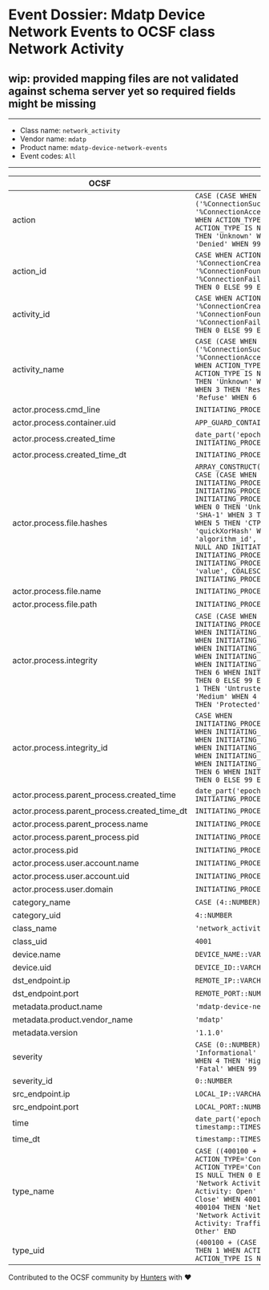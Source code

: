 # Event Dossier: Mdatp Device Network Events to OCSF class Network Activity

## wip: provided mapping files are not validated against schema server yet so required fields might be missing
---
* Class name: `network_activity`
* Vendor name: `mdatp`
* Product name: `mdatp-device-network-events`
* Event codes: `All`
---

| OCSF | RAW |
| --- | --- |
| action | ```CASE (CASE WHEN ACTION_TYPE ILIKE ANY ('%ConnectionSuccess%', '%ConnectionCreated%', '%ConnectionAccepted%', '%ConnectionFound%') THEN 1 WHEN ACTION_TYPE ILIKE '%ConnectionFailed%' THEN 2 WHEN ACTION_TYPE IS NULL THEN 0 ELSE 99 END::NUMBER) WHEN 0 THEN 'Unknown' WHEN 1 THEN 'Allowed' WHEN 2 THEN 'Denied' WHEN 99 THEN 'Other' END``` |
| action_id | ```CASE WHEN ACTION_TYPE ILIKE ANY ('%ConnectionSuccess%', '%ConnectionCreated%', '%ConnectionAccepted%', '%ConnectionFound%') THEN 1 WHEN ACTION_TYPE ILIKE '%ConnectionFailed%' THEN 2 WHEN ACTION_TYPE IS NULL THEN 0 ELSE 99 END::NUMBER``` |
| activity_id | ```CASE WHEN ACTION_TYPE ILIKE ANY ('%ConnectionSuccess%', '%ConnectionCreated%', '%ConnectionAccepted%', '%ConnectionFound%') THEN 1 WHEN ACTION_TYPE ILIKE '%ConnectionFailed%' THEN 4 WHEN ACTION_TYPE IS NULL THEN 0 ELSE 99 END::NUMBER``` |
| activity_name | ```CASE (CASE WHEN ACTION_TYPE ILIKE ANY ('%ConnectionSuccess%', '%ConnectionCreated%', '%ConnectionAccepted%', '%ConnectionFound%') THEN 1 WHEN ACTION_TYPE ILIKE '%ConnectionFailed%' THEN 4 WHEN ACTION_TYPE IS NULL THEN 0 ELSE 99 END::NUMBER) WHEN 0 THEN 'Unknown' WHEN 1 THEN 'Open' WHEN 2 THEN 'Close' WHEN 3 THEN 'Reset' WHEN 4 THEN 'Fail' WHEN 5 THEN 'Refuse' WHEN 6 THEN 'Traffic' WHEN 99 THEN 'Other' END``` |
| actor.process.cmd_line | ```INITIATING_PROCESS_COMMAND_LINE::VARCHAR``` |
| actor.process.container.uid | ```APP_GUARD_CONTAINER_ID::VARCHAR``` |
| actor.process.created_time | ```date_part('epoch_milliseconds', INITIATING_PROCESS_CREATION_TIME::TIMESTAMP_LTZ)``` |
| actor.process.created_time_dt | ```INITIATING_PROCESS_CREATION_TIME::TIMESTAMP_LTZ``` |
| actor.process.file.hashes | ```ARRAY_CONSTRUCT(OBJECT_CONSTRUCT_KEEP_NULL('algorithm', CASE (CASE WHEN INITIATING_PROCESS_SHA1 IS NULL AND INITIATING_PROCESS_MD5 IS NULL THEN 0 WHEN INITIATING_PROCESS_SHA1 IS NOT NULL THEN 2 WHEN INITIATING_PROCESS_MD5 IS NOT NULL THEN 1 END::NUMBER) WHEN 0 THEN 'Unknown' WHEN 1 THEN 'MD5' WHEN 2 THEN 'SHA-1' WHEN 3 THEN 'SHA-256' WHEN 4 THEN 'SHA-512' WHEN 5 THEN 'CTPH' WHEN 6 THEN 'TLSH' WHEN 7 THEN 'quickXorHash' WHEN 99 THEN 'Other' END, 'algorithm_id', CASE WHEN INITIATING_PROCESS_SHA1 IS NULL AND INITIATING_PROCESS_MD5 IS NULL THEN 0 WHEN INITIATING_PROCESS_SHA1 IS NOT NULL THEN 2 WHEN INITIATING_PROCESS_MD5 IS NOT NULL THEN 1 END::NUMBER, 'value', COALESCE(INITIATING_PROCESS_SHA1, INITIATING_PROCESS_MD5)::VARCHAR))``` |
| actor.process.file.name | ```INITIATING_PROCESS_FILE_NAME::VARCHAR``` |
| actor.process.file.path | ```INITIATING_PROCESS_FOLDER_PATH::VARCHAR``` |
| actor.process.integrity | ```CASE (CASE WHEN INITIATING_PROCESS_INTEGRITY_LEVEL='Untrusted' THEN 1 WHEN INITIATING_PROCESS_INTEGRITY_LEVEL='Low' THEN 2 WHEN INITIATING_PROCESS_INTEGRITY_LEVEL='Medium' THEN 3 WHEN INITIATING_PROCESS_INTEGRITY_LEVEL='High' THEN 4 WHEN INITIATING_PROCESS_INTEGRITY_LEVEL='System' THEN 5 WHEN INITIATING_PROCESS_INTEGRITY_LEVEL='Protected' THEN 6 WHEN INITIATING_PROCESS_INTEGRITY_LEVEL IS NULL THEN 0 ELSE 99 END::NUMBER) WHEN 0 THEN 'Unknown' WHEN 1 THEN 'Untrusted' WHEN 2 THEN 'Low' WHEN 3 THEN 'Medium' WHEN 4 THEN 'High' WHEN 5 THEN 'System' WHEN 6 THEN 'Protected' WHEN 99 THEN 'Other' END``` |
| actor.process.integrity_id | ```CASE WHEN INITIATING_PROCESS_INTEGRITY_LEVEL='Untrusted' THEN 1 WHEN INITIATING_PROCESS_INTEGRITY_LEVEL='Low' THEN 2 WHEN INITIATING_PROCESS_INTEGRITY_LEVEL='Medium' THEN 3 WHEN INITIATING_PROCESS_INTEGRITY_LEVEL='High' THEN 4 WHEN INITIATING_PROCESS_INTEGRITY_LEVEL='System' THEN 5 WHEN INITIATING_PROCESS_INTEGRITY_LEVEL='Protected' THEN 6 WHEN INITIATING_PROCESS_INTEGRITY_LEVEL IS NULL THEN 0 ELSE 99 END::NUMBER``` |
| actor.process.parent_process.created_time | ```date_part('epoch_milliseconds', INITIATING_PROCESS_PARENT_CREATION_TIME::TIMESTAMP_LTZ)``` |
| actor.process.parent_process.created_time_dt | ```INITIATING_PROCESS_PARENT_CREATION_TIME::TIMESTAMP_LTZ``` |
| actor.process.parent_process.name | ```INITIATING_PROCESS_PARENT_FILE_NAME::VARCHAR``` |
| actor.process.parent_process.pid | ```INITIATING_PROCESS_PARENT_ID::NUMBER``` |
| actor.process.pid | ```INITIATING_PROCESS_ID::NUMBER``` |
| actor.process.user.account.name | ```INITIATING_PROCESS_ACCOUNT_NAME::VARCHAR``` |
| actor.process.user.account.uid | ```INITIATING_PROCESS_ACCOUNT_SID::VARCHAR``` |
| actor.process.user.domain | ```INITIATING_PROCESS_ACCOUNT_DOMAIN::VARCHAR``` |
| category_name | ```CASE (4::NUMBER) WHEN 4 THEN 'Network Activity' END``` |
| category_uid | ```4::NUMBER``` |
| class_name | ```'network_activity'``` |
| class_uid | ```4001``` |
| device.name | ```DEVICE_NAME::VARCHAR``` |
| device.uid | ```DEVICE_ID::VARCHAR``` |
| dst_endpoint.ip | ```REMOTE_IP::VARCHAR``` |
| dst_endpoint.port | ```REMOTE_PORT::NUMBER``` |
| metadata.product.name | ```'mdatp-device-network-events'``` |
| metadata.product.vendor_name | ```'mdatp'``` |
| metadata.version | ```'1.1.0'``` |
| severity | ```CASE (0::NUMBER) WHEN 0 THEN 'Unknown' WHEN 1 THEN 'Informational' WHEN 2 THEN 'Low' WHEN 3 THEN 'Medium' WHEN 4 THEN 'High' WHEN 5 THEN 'Critical' WHEN 6 THEN 'Fatal' WHEN 99 THEN 'Other' END``` |
| severity_id | ```0::NUMBER``` |
| src_endpoint.ip | ```LOCAL_IP::VARCHAR``` |
| src_endpoint.port | ```LOCAL_PORT::NUMBER``` |
| time | ```date_part('epoch_milliseconds', timestamp::TIMESTAMP_LTZ)``` |
| time_dt | ```timestamp::TIMESTAMP_LTZ``` |
| type_name | ```CASE ((400100 + (CASE WHEN ACTION_TYPE='ConnectionSuccess' THEN 1 WHEN ACTION_TYPE='ConnectionFailed' THEN 4 WHEN ACTION_TYPE IS NULL THEN 0 ELSE 99 END))::NUMBER) WHEN 400100 THEN 'Network Activity: Unknown' WHEN 400101 THEN 'Network Activity: Open' WHEN 400102 THEN 'Network Activity: Close' WHEN 400103 THEN 'Network Activity: Reset' WHEN 400104 THEN 'Network Activity: Fail' WHEN 400105 THEN 'Network Activity: Refuse' WHEN 400106 THEN 'Network Activity: Traffic' WHEN 400199 THEN 'Network Activity: Other' END``` |
| type_uid | ```(400100 + (CASE WHEN ACTION_TYPE='ConnectionSuccess' THEN 1 WHEN ACTION_TYPE='ConnectionFailed' THEN 4 WHEN ACTION_TYPE IS NULL THEN 0 ELSE 99 END))::NUMBER``` |

Contributed to the OCSF community by [Hunters](https://www.hunters.security/) with ❤
